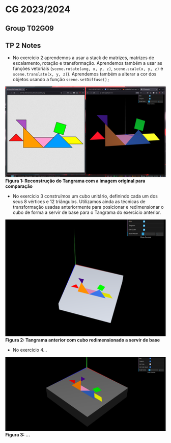 # CG 2023/2024

## Group T02G09

## TP 2 Notes
- No exercício 2 aprendemos a usar a stack de matrizes, matrizes de escalamento, rotação e transformação. Aprendemos também a usar as funções vetoriais (`scene.rotate(ang, x, y, z)`, `scene.scale(x, y, z)` e `scene.translate(x, y, z)`). Aprendemos também a alterar a cor dos objetos usando a função `scene.setDiffuse();`

![image of tangram with comparison](screenshots/cg-t01g09-tp2-1.png)
**Figura 1: Reconstrução do Tangrama com a imagem original para comparação**

- No exercício 3 construímos um cubo unitário, definindo cada um dos seus 8 vértices e 12 triângulos. Utilizamos ainda as técnicas de transformação usadas anteriormente para posicionar e redimensionar o cubo de forma a servir de base para o Tangrama do exercício anterior.

![image of tangram with cube as base](screenshots/cg-t01g09-tp2-2.png)
**Figura 2: Tangrama anterior com cubo redimensionado a servir de base**

- No exercício 4...

![nome](screenshots/cg-t01g09-tp2-3.png)
**Figura 3: ...**
